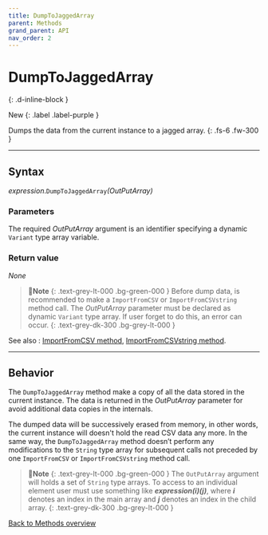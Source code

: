 ```yaml
---
title: DumpToJaggedArray
parent: Methods
grand_parent: API
nav_order: 2
---
```


# DumpToJaggedArray
{: .d-inline-block }

New
{: .label .label-purple }

Dumps the data from the current instance to a jagged array.
{: .fs-6 .fw-300 }

---

## Syntax

*expression*.`DumpToJaggedArray`*(OutPutArray)*

### Parameters

The required *OutPutArray* argument is an identifier specifying a dynamic `Variant` type array variable.

### Return value

_None_

>📝**Note**
>{: .text-grey-lt-000 .bg-green-000 }
>Before dump data, is recommended to make a `ImportFromCSV` or `ImportFromCSVstring` method call. The *OutPutArray* parameter must be declared as dynamic `Variant` type array. If user forget to do this, an error can occur.
{: .text-grey-dk-300 .bg-grey-lt-000 }

See also
: [ImportFromCSV method](https://ws-garcia.github.io/VBA-CSV-interface/api/methods/importfromcsv.html), [ImportFromCSVstring method](https://ws-garcia.github.io/VBA-CSV-interface/api/methods/importfromcsvstring.html).

---

## Behavior

The `DumpToJaggedArray` method make a copy of all the data stored in the current instance. The data is returned in the *OutPutArray* parameter for avoid additional data copies in the internals.

The dumped data will be successively erased from memory, in other words, the current instance will doesn't hold the read CSV data any more. In the same way, the `DumpToJaggedArray` method doesn’t perform any modifications to the `String` type array for subsequent calls not preceded by one `ImportFromCSV` or `ImportFromCSVstring` method call.

>📝**Note**
>{: .text-grey-lt-000 .bg-green-000 }
>The `OutPutArray` argument will holds a set of `String` type arrays. To access to an individual element user must use something like **_expression(i)(j)_**, where **_i_** denotes an index in the main array and **_j_** denotes an index in the child array.
{: .text-grey-dk-300 .bg-grey-lt-000 }

[Back to Methods overview](https://ws-garcia.github.io/VBA-CSV-interface/api/methods/)